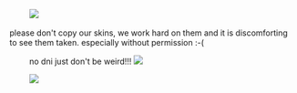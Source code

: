  ⠀ ⠀⠀![](https://i.postimg.cc/cLkfkTCY/Untitled1499-20250719131059.png)

please don't copy our skins, we work hard on them and it is discomforting to see them taken. especially without permission :-(

 ⠀ ⠀⠀no dni just don't be weird!!!  ![](https://i.postimg.cc/LsbYGGBn/ecc6086388612c268d2198c8cfe834ddd9987433.gif)

 ⠀ ⠀⠀![](https://i.postimg.cc/mkMy99yq/IMG-4400.png)
